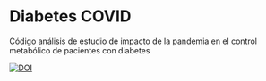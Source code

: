 # Diabetes COVID

Código análisis de estudio de impacto de la pandemia en el control metabólico de pacientes con diabetes

[![DOI](https://zenodo.org/badge/534165881.svg)](https://zenodo.org/badge/latestdoi/534165881)

